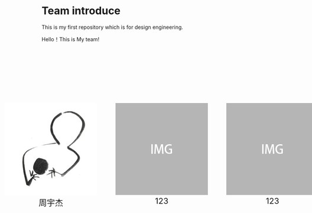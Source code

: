 # Team introduce
This is my first repository which is for design engineering.


Hello！This is My team!

<div style="position:relative;top:150px;left:-100px" >

  <div style="background-color:;width:250px;margin-left:0px;position:absolute">
    <img src="img/zyj.jpg">
    <br>
    <center>
    <span style="font-size:22px">
    周宇杰
    </span>
    </center>
  <div>
  <div style="background-color:;width:250px;margin-left:0px;position:absolute;top:0px;left:300px">
    <img src="img/sample250.png">
    <br>
    <center>
    <span style="font-size:22px">
    123
    </span>
    </center>
  <div>
   <div style="background-color:;width:250px;margin-left:0px;position:absolute;top:0px;left:300px">
    <img src="img/sample250.png">
    <br>
    <center>
    <span style="font-size:22px">
    123
    </span>
    </center>
  <div>
   <div style="background-color:;width:250px;margin-left:0px;position:absolute;top:0px;left:300px">
    <img src="img/sample250.png">
    <br>
    <center>
    <span style="font-size:22px">
    123
    </span>
    </center>
  <div>
   <div style="background-color:;width:250px;margin-left:0px;position:absolute;top:0px;left:300px">
    <img src="img/sample250.png">
    <br>
    <center>
    <span style="font-size:22px">
    123
    </span>
    </center>
  <div>
  
  
  

  

</div>
 

